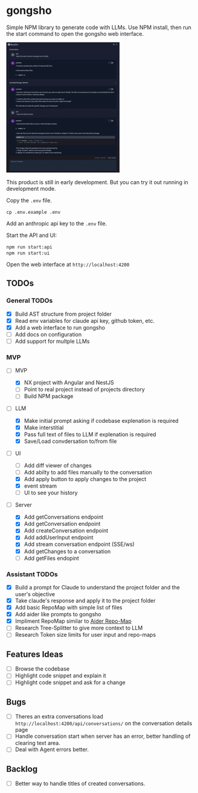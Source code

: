 # gongsho

Simple NPM library to generate code with LLMs. Use NPM install, then run the start command to open the gongsho web interface.

[![Gongsho Conversation Page](screenshots/conversation-page_thumb.png)](screenshots/conversation-page.png)

This product is still in early development. But you can try it out running in development mode.

Copy the `.env` file.

```
cp .env.example .env
```

Add an anthropic api key to the `.env` file.

Start the API and UI:

```
npm run start:api
npm run start:ui
```

Open the web interface at `http://localhost:4200`

## TODOs

### General TODOs

- [x] Build AST structure from project folder
- [x] Read env variables for claude api key, github token, etc.
- [x] Add a web interface to run gongsho
- [ ] Add docs on configuration
- [ ] Add support for multple LLMs

### MVP

- [ ] MVP

  - [x] NX project with Angular and NestJS
  - [ ] Point to real project instead of projects directory
  - [ ] Build NPM package

- [ ] LLM

  - [x] Make initial prompt asking if codebase explenation is required
  - [x] Make interstitial
  - [x] Pass full text of files to LLM if explenation is required
  - [x] Save/Load convdersation to/from file

- [ ] UI

  - [ ] Add diff viewer of changes
  - [ ] Add abilty to add files manually to the conversation
  - [x] Add apply button to apply changes to the project
  - [x] event stream
  - [ ] UI to see your history

- [ ] Server
  - [x] Add getConversations endpoint
  - [x] Add getConversation endpoint
  - [x] Add createConversation endpoint
  - [x] Add addUserInput endpoint
  - [x] Add stream conversation endpoint (SSE/ws)
  - [x] Add getChanges to a conversation
  - [ ] Add getFiles endopint

### Assistant TODOs

- [x] Build a prompt for Claude to understand the project folder and the user's objective
- [x] Take claude's response and apply it to the project folder
- [x] Add basic RepoMap with simple list of files
- [x] Add aider like prompts to gongsho
- [x] Impliment RepoMap similar to [Aider Repo-Map](https://github.com/jxnl/aider/blob/main/aider/repo_map.py)
- [ ] Research Tree-Splitter to give more context to LLM
- [ ] Research Token size limits for user input and repo-maps

## Features Ideas

- [ ] Browse the codebase
- [ ] Highlight code snippet and explain it
- [ ] Highlight code snippet and ask for a change

## Bugs

- [ ] Theres an extra conversations load `http://localhost:4200/api/conversations/` on the conversation details page
- [ ] Handle conversation start when server has an error, better handling of clearing text area.
- [ ] Deal with Agent errors better.

## Backlog

- [ ] Better way to handle titles of created conversations.
